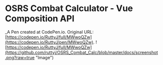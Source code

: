 # OSRS Combat Calculator - Vue Composition API
 _A Pen created at CodePen.io. Original URL: [https://codepen.io/RuttyJ/full/MWwoQZw](https://codepen.io/RuttyJ/pen/MWwoQZw).
![https://codepen.io/RuttyJ/full/MWwoQZw](https://github.com/ruttyj/OSRS_Combat_Calc/blob/master/docs/screenshot.png?raw=true "Image")

